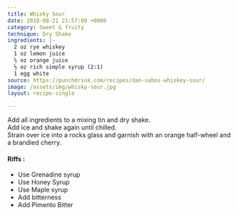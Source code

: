 ```yaml
---
title: Whisky Sour
date: 2018-08-21 21:57:09 +0000
category: Sweet & fruity
technique: Dry Shake
ingredients: |-
  2 oz rye whiskey
  1 oz lemon juice
  ½ oz orange juice
  ½ oz rich simple syrup (2:1)
  1 egg white
source: https://punchdrink.com/recipes/dan-sabos-whiskey-sour/
image: /assets/img/whisky-sour.jpg
layout: recipe-single

---
```

Add all ingredients to a mixing tin and dry shake.  
Add ice and shake again until chilled.  
Strain over ice into a rocks glass and garnish with an orange half-wheel and a brandied cherry.


#### Riffs :  
- Use Grenadine syrup
- Use Honey Syrup
- Use Maple syrup
- Add bitterness
- Add Pimento Bitter